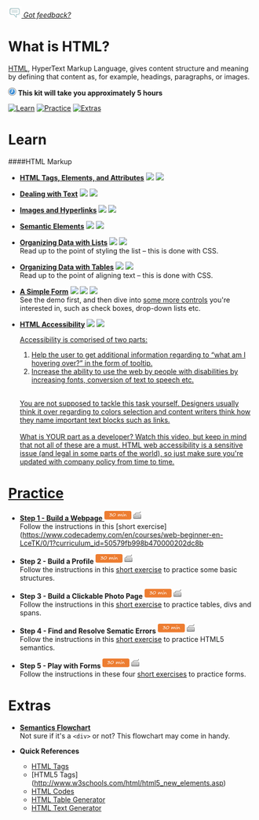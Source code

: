 *[![Feedback](/assets/feedback.gif) Got feedback?](https://docs.google.com/a/wix.com/forms/d/1aJHLJJsRKY_5TgHgsqh1Yrkt_EYaDkm-t8wCKNqGLMo/viewform?usp=send_form)*

# What is HTML?

[HTML](https://en.wikipedia.org/wiki/HTML), HyperText Markup Language, gives content structure and meaning by defining that content as, for example, headings, paragraphs, or images. 

![](/assets/clock-16.png) **This kit will take you approximately 5 hours**

<a href="#learn"><img src="https://github.com/wix/ng-training-kit/blob/master/assets/btn-learn.png" alt="Learn" height="48" width="140"></img></a>
<a href="#practice"><img src="https://github.com/wix/ng-training-kit/blob/master/assets/btn-practice.png" alt="Practice" height="48" width="140"></img></a>
<a href="#extras"><img src="https://github.com/wix/ng-training-kit/blob/master/assets/btn-extras.png" alt="Extras" height="48" width="140"></img></a>


# Learn

####HTML Markup 
- **[HTML Tags, Elements, and Attributes](https://www.youtube.com/watch?v=9gTw2EDkaDQ)** <a href="#"><img src="https://github.com/wix/ng-training-kit/blob/master/assets/time-5m.png"></img></a> <a href="#"><img src="https://github.com/wix/ng-training-kit/blob/master/assets/tag-video.png"></img></a>   

- **[Dealing with Text](https://www.youtube.com/watch?v=YcApt9RgiT0)** <a href="#"><img src="https://github.com/wix/ng-training-kit/blob/master/assets/time-5m.png"></img></a> <a href="#"><img src="https://github.com/wix/ng-training-kit/blob/master/assets/tag-video.png"></img></a>   

- **[Images and Hyperlinks](https://www.youtube.com/watch?v=CGSdK7FI9MY)** <a href="#"><img src="https://github.com/wix/ng-training-kit/blob/master/assets/time-5m.png"></img></a> <a href="#"><img src="https://github.com/wix/ng-training-kit/blob/master/assets/tag-video.png"></img></a>   

- **[Semantic Elements](https://www.youtube.com/watch?v=dDn9uw7N9Xg)** <a href="#"><img src="https://github.com/wix/ng-training-kit/blob/master/assets/time-5m.png"></img></a> <a href="#"><img src="https://github.com/wix/ng-training-kit/blob/master/assets/tag-video.png"></img></a>   

- **[Organizing Data with Lists](http://learn.shayhowe.com/html-css/creating-lists/)** <a href="#"><img src="https://github.com/wix/ng-training-kit/blob/master/assets/time-30m.png"></img></a> <a href="#"><img src="https://github.com/wix/ng-training-kit/blob/master/assets/tag-read.png"></img></a>   
  Read up to the point of styling the list – this is done with CSS.

- **[Organizing Data with Tables](http://learn.shayhowe.com/html-css/organizing-data-with-tables/)** <a href="#"><img src="https://github.com/wix/ng-training-kit/blob/master/assets/time-30m.png"></img></a> <a href="#"><img src="https://github.com/wix/ng-training-kit/blob/master/assets/tag-read.png"></img></a>   
  Read up to the point of aligning text – this is done with CSS.

- **[A Simple Form](https://www.youtube.com/watch?v=GNuCNQDGBnk)** <a href="#"><img src="https://github.com/wix/ng-training-kit/blob/master/assets/time-30m.png"></img></a> <a href="#"><img src="https://github.com/wix/ng-training-kit/blob/master/assets/tag-video.png"></img></a>  <img src="https://github.com/wix/ng-training-kit/blob/master/assets/tag-read.png"></img></a>   
  See the demo first, and then dive into [some more controls](http://learn.shayhowe.com/html-css/building-forms/) you're interested in, such as check boxes, drop-down lists etc.

- **[HTML Accessibility](https://www.youtube.com/watch?v=x18vEEfpK3g)** <a href="#"><img src="https://github.com/wix/ng-training-kit/blob/master/assets/time-1h.png"></img></a> <a href="#"><img src="https://github.com/wix/ng-training-kit/blob/master/assets/tag-video.png">
  
  Accessibility is comprised of two parts:
  
  1. Help the user to get additional information regarding to “what am I hovering over?” in the form of tooltip.
  2. Increase the ability to use the web by people with disabilities by increasing fonts, conversion of text to speech etc. <br></br>

  You are not supposed to tackle this task yourself. Designers usually think it over regarding to colors selection and content writers think how they name important text blocks such as links. <br></br>
  What is YOUR part as a developer? Watch this video, but keep in mind that not all of these are a must. HTML web accessibility is a sensitive issue (and legal in some parts of the world), so just make sure you're updated with company policy from time to time.


# Practice

- **Step 1 - Build a Webpage** <a href="#"><img src="/assets/time-30m.png"></img></a> <a href="#"><img src="/assets/tag-handson.png"></img></a>     
  Follow the instructions in this [short exercise](https://www.codecademy.com/en/courses/web-beginner-en-LceTK/0/1?curriculum_id=50579fb998b470000202dc8b

- **Step 2 - Build a Profile** <a href="#"><img src="/assets/time-30m.png"></img></a> <a href="#"><img src="/assets/tag-handson.png"></img></a>     
    Follow the instructions in this [short exercise](https://www.codecademy.com/courses/web-beginner-en-9x6JW/0/1?curriculum_id=50579fb998b470000202dc8b) to practice some basic structures.
    
- **Step 3 - Build a Clickable Photo Page** <a href="#"><img src="/assets/time-30m.png"></img></a> <a href="#"><img src="/assets/tag-handson.png"></img></a>     
    Follow the instructions in this [short exercise](https://www.codecademy.com/courses/web-beginner-en-zrZ6c/0/2?curriculum_id=50579fb998b470000202dc8b) to practice tables, divs and spans.

- **Step 4 - Find and Resolve Sematic Errors** <a href="#"><img src="/assets/time-30m.png"></img></a> <a href="#"><img src="/assets/tag-handson.png"></img></a>     
    Follow the instructions in this [short exercise](http://www.ibm.com/developerworks/library/wa-resolve-pr/) to practice HTML5 semantics.

- **Step 5 - Play with Forms** <a href="#"><img src="/assets/time-30m.png"></img></a> <a href="#"><img src="/assets/tag-handson.png"></img></a>     
    Follow the instructions in these four [short exercises](http://www.w3schools.com/html/exercise.asp?filename=exercise_forms1) to practice forms.


# Extras

- **[Semantics Flowchart](http://html5doctor.com/downloads/h5d-sectioning-flowchart.pdf)**    
  Not sure if it's a `<div>` or not? This flowchart may come in handy.


- **Quick References**    
  - [HTML Tags](http://www.w3schools.com/tags/) 
  - [HTML5 Tags] (http://www.w3schools.com/html/html5_new_elements.asp) 
  - [HTML Codes](http://www.quackit.com/html/codes/)
  - [HTML Table Generator](http://www.quackit.com/html/html_table_generator.cfm)
  - [HTML Text Generator](http://www.quackit.com/html/html_generators/html_text_generator.cfm)



